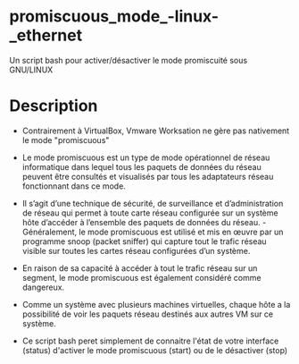 # promiscuous_mode_-linux-_ethernet
Un script bash pour activer/désactiver le mode promiscuité sous GNU/LINUX

# Description
- Contrairement à VirtualBox, Vmware Worksation ne gère pas nativement le mode "promiscuous"
- Le mode promiscuous est un type de mode opérationnel de réseau informatique dans lequel tous les paquets de données du réseau peuvent être consultés et visualisés par tous les adaptateurs réseau fonctionnant dans ce mode.
- Il s’agit d’une technique de sécurité, de surveillance et d’administration de réseau qui permet à toute carte réseau configurée sur un système hôte d’accéder à l’ensemble des paquets de données du réseau.
-Généralement, le mode promiscuous est utilisé et mis en œuvre par un programme snoop (packet sniffer) qui capture tout le trafic réseau visible sur toutes les cartes réseau configurées d’un système.
- En raison de sa capacité à accéder à tout le trafic réseau sur un segment, le mode promiscuous est également considéré comme dangereux.
- Comme un système avec plusieurs machines virtuelles, chaque hôte a la possibilité de voir les paquets réseau destinés aux autres VM sur ce système.

- Ce script bash peret simplement de connaitre l'état de votre interface (status) d'activer le mode promiscuous (start) ou de le désactiver (stop)
  

